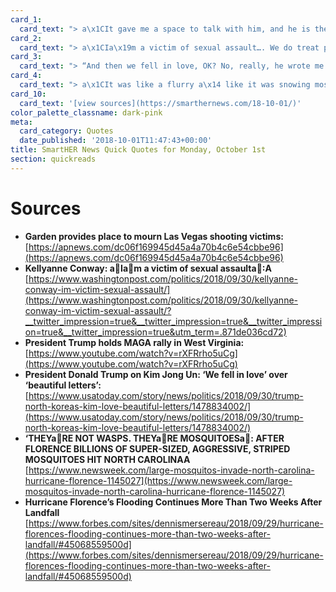 ```yaml
---
card_1:
  card_text: "> a\x1CIt gave me a space to talk with him, and he is there with his angels.”\n> \n> Angelica Cervantes, mother of Eric Silva, one of the 58 people murdered on Oct 1, 2017 in the largest mass shooting in American history. Cervantes is speaking about a memorial garden in Las Vegas, with 59 trees, one for each victim and an oak for the tree of life. A year after the shooting, investigators still don't have a clear motive or answer to why the shooter did it."
card_2:
  card_text: "> a\x1CIa\x19m a victim of sexual assault…. We do treat people differently who are either the victims or perpetrators of this based on their politics now, or based on their gender now. That is a huge mistake. America, it’s a huge mistake.”\n> \n> Kellyanne Conway, WH counselor, speaking to CNN's Jake Tapper about the nomination and debate over the President's Supreme Court nominee, Brett Kavanaugh."
card_3:
  card_text: "> “And then we fell in love, OK? No, really, he wrote me beautiful letters, and theya\x19re great letters. We fell in love.a\x1D\n> \n> Pres. Trump speaking at a rally on Saturday about how he and North Korean leader Kim Jong Un during June's Singapore Summit. Earlier in the day, NoKo's leader reaffirmed the country will not \"disarm\" its nuclear weapons first."
card_4:
  card_text: "> a\x1CIt was like a flurry a\x14 like it was snowing mosquitoes… I waited for them to calm down before I grabbed the kids and the ran into the house.a\x1D\n> \n> Cassie Vadovsky speaking to her local news station in North Carolina. Flooding from Hurricane Florence continues in North & South Carolina; one of the side effects is mosquitos, including one type that grows 3x the average size."
card_10:
  card_text: '[view sources](https://smarthernews.com/18-10-01/)'
color_palette_classname: dark-pink
meta:
  card_category: Quotes
  date_published: '2018-10-01T11:47:43+00:00'
title: SmartHER News Quick Quotes for Monday, October 1st
section: quickreads
---
```

Sources
=======

*   **Garden provides place to mourn Las Vegas shooting victims:**  
    [https://apnews.com/dc06f169945d45a4a70b4c6e54cbbe96](https://apnews.com/dc06f169945d45a4a70b4c6e54cbbe96)
*   **Kellyanne Conway: aIam a victim of sexual assaulta:A**  
    [https://www.washingtonpost.com/politics/2018/09/30/kellyanne-conway-im-victim-sexual-assault/](https://www.washingtonpost.com/politics/2018/09/30/kellyanne-conway-im-victim-sexual-assault/?__twitter_impression=true&__twitter_impression=true&__twitter_impression=true&__twitter_impression=true&utm_term=.871de036cd72)
*   **President Trump holds MAGA rally in West Virginia:**  
    [https://www.youtube.com/watch?v=rXFRrho5uCg](https://www.youtube.com/watch?v=rXFRrho5uCg)
*   **President Donald Trump on Kim Jong Un: ‘We fell in love’ over ‘beautiful letters’:** [https://www.usatoday.com/story/news/politics/2018/09/30/trump-north-koreas-kim-love-beautiful-letters/1478834002/](https://www.usatoday.com/story/news/politics/2018/09/30/trump-north-koreas-kim-love-beautiful-letters/1478834002/)
*   **‘THEYaRE NOT WASPS. THEYaRE MOSQUITOESa: AFTER FLORENCE BILLIONS OF SUPER-SIZED, AGGRESSIVE, STRIPED MOSQUITOES HIT NORTH CAROLINAA**  
    [https://www.newsweek.com/large-mosquitos-invade-north-carolina-hurricane-florence-1145027](https://www.newsweek.com/large-mosquitos-invade-north-carolina-hurricane-florence-1145027)
*   **Hurricane Florence’s Flooding Continues More Than Two Weeks After Landfall**  
    [https://www.forbes.com/sites/dennismersereau/2018/09/29/hurricane-florences-flooding-continues-more-than-two-weeks-after-landfall/#45068559500d](https://www.forbes.com/sites/dennismersereau/2018/09/29/hurricane-florences-flooding-continues-more-than-two-weeks-after-landfall/#45068559500d)